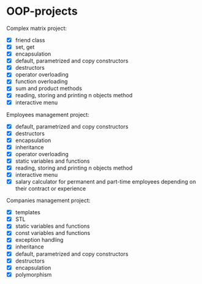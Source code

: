 # OOP-projects


Complex matrix project:
- [x] friend class
- [x] set, get
- [x] encapsulation
- [x] default, parametrized and copy constructors
- [x] destructors
- [x] operator overloading
- [x] function overloading
- [x] sum and product methods
- [x] reading, storing and printing n objects method
- [x] interactive menu

Employees management project:
- [x] default, parametrized and copy constructors
- [x] destructors
- [x] encapsulation
- [x] inheritance
- [x] operator overloading
- [x] static variables and functions
- [x] reading, storing and printing n objects method
- [x] interactive menu
- [x] salary calculator for permanent and part-time employees depending on their contract or experience

Companies management project:
- [x] templates
- [x] STL
- [x] static variables and functions
- [x] const variables and functions
- [x] exception handling
- [x] inheritance
- [x] default, parametrized and copy constructors
- [x] destructors
- [x] encapsulation
- [x] polymorphism
